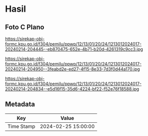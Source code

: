 # Hasil

## Foto C Plano

https://sirekap-obj-formc.kpu.go.id/f304/pemilu/ppwp/12/13/01/20/24/1213012024017-20240214-204445--eb870475-652e-4b71-b20d-4261319c9cc3.jpg

https://sirekap-obj-formc.kpu.go.id/f304/pemilu/ppwp/12/13/01/20/24/1213012024017-20240214-204950--3feabd2e-ed27-4f15-8e33-7d3f0d44a170.jpg

https://sirekap-obj-formc.kpu.go.id/f304/pemilu/ppwp/12/13/01/20/24/1213012024017-20240214-204834--e5d16f15-35d6-4224-bf22-f52e76f18588.jpg


## Metadata

| Key        | Value               |
| ---------- | ------------------- |
| Time Stamp | 2024-02-25 15:00:00 |




